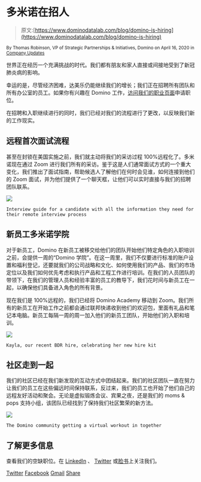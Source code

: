 # 多米诺在招人

> 原文:[https://www.dominodatalab.com/blog/domino-is-hiring](https://www.dominodatalab.com/blog/domino-is-hiring)

<small class="t-small">By Thomas Robinson, VP of Strategic Partnerships & Initiatives, Domino on April 16, 2020 in [Company Updates](/blog/company-updates/)</small>

世界正在经历一个充满挑战的时代。我们都有朋友和家人直接或间接地受到了新冠肺炎病的影响。

幸运的是，尽管经济困难，达美乐仍能继续我们的增长；我们正在招聘所有团队和所有办公室的员工。如果你有兴趣在 Domino 工作，[访问我们的职业页面](//dominodatalab.com/careers)申请职位。

在招聘和入职继续进行的同时，我们已经对我们的流程进行了更改，以反映我们新的工作现实。

## 远程首次面试流程

甚至在封锁在美国实施之前，我们就主动将我们的采访过程 100%远程化了。多米诺现在通过 Zoom 进行我们所有的采访。鉴于这是人们通常面试方式的一个重大变化，我们推出了面试指南，帮助候选人了解他们在何时会见谁，如何连接到他们的 Zoom 面试，并为他们提供了一个聊天框，让他们可以实时直接与我们的招聘团队联系。

![](../Images/149f1a52bc8cc12a19e2f1f4b5d45efa.png)

`Interview guide for a candidate with all the information they need for their remote interview process`

## 新员工多米诺学院

对于新员工，Domino 在新员工被移交给他们的团队开始他们特定角色的入职培训之前，会提供一周的“Domino 学院”。在这一周里，我们不仅要进行标准的账户设置和福利登记，还要就我们的公司战略和文化、如何使用我们的产品、我们的市场定位以及我们如何优先考虑和执行产品和工程工作进行培训。在我们的人员团队的带领下，在我们的管理人员和经验丰富的员工的教导下，我们花时间与新员工在一起，以确保他们具备进入角色的所有背景。

现在我们是 100%远程的，我们已经将 Domino Academy 移动到 Zoom。我们所有的新员工在开始工作之前都会通过联邦快递收到他们的欢迎包，里面有礼品和笔记本电脑。新员工每隔一周的周一加入他们的新员工团队，开始他们的入职和培训。

![](../Images/a902543a2cb75edd3b1f6151dae49375.png)

`Kayla, our recent BDR hire, celebrating her new hire kit`

## 社区走到一起

我们的社区已经在我们新发现的互动方式中团结起来。我们的社区团队一直在努力让我们的员工在这些偏远时间保持联系，反过来，我们的员工也开始了他们自己的远程友好活动和聚会。无论是虚拟锻炼会议、宾果之夜，还是我们的 moms & pops 支持小组，该团队已经找到了保持我们社区繁荣的新方法。

![](../Images/27c2d4b6cb3eb3c2e05649ca95e84c9f.png)

`The Domino community getting a virtual workout in together`

## 了解更多信息

查看我们的空缺职位。在 [LinkedIn](https://www.linkedin.com/company/domino-data-lab) 、 [Twitter](https://twitter.com/DominoDataLab) 或[脸书](https://www.facebook.com/dominodatalab)上关注我们。

[Twitter](/#twitter) [Facebook](/#facebook) [Gmail](/#google_gmail) [Share](https://www.addtoany.com/share#url=https%3A%2F%2Fwww.dominodatalab.com%2Fblog%2Fdomino-is-hiring%2F&title=Domino%20Is%20Hiring)